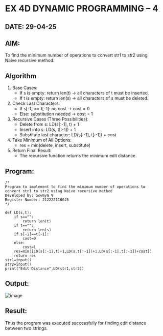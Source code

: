 # EX 4D DYNAMIC PROGRAMMING – 4
## DATE: 29-04-25
## AIM:
To find the minimum number of operations to convert str1 to str2 using Naive recursive method.
## Algorithm
1. Base Cases:
   - If s is empty: return len(t) → all characters of t must be inserted.
   - If t is empty: return len(s) → all characters of s must be deleted.
2. Check Last Characters:
   - If s[-1] == t[-1]: no cost → cost = 0
   - Else: substitution needed → cost = 1
3. Recursive Cases (Three Possibilities):
   - Delete from s: LD(s[:-1], t) + 1
   - Insert into s: LD(s, t[:-1]) + 1
   - Substitute last character: LD(s[:-1], t[:-1]) + cost
4. Take Minimum of All Options:
   - res = min(delete, insert, substitute)
5. Return Final Result:
   - The recursive function returns the minimum edit distance.
## Program:
```
/*
Program to implement to find the minimum number of operations to convert str1 to str2 using Naive recursive method
Developed by: Sowmya V
Register Number: 212222110045
*/

def LD(s,t):
	if s=="":
		return len(t)
	if t=="":
		return len(s)
	if s[-1]==t[-1]:
		cost=0
	else:
		cost=1
	res=min([LD(s[:-1],t)+1,LD(s,t[:-1])+1,LD(s[:-1],t[:-1])+cost])
	return res
str1=input()
str2=input()
print("Edit Distance",LD(str1,str2))
```
## Output:
![image](https://github.com/user-attachments/assets/b86bdc88-9af9-4d52-8a20-a5aa90f76bb7)

## Result:
Thus the program was executed successfully for finding edit distance between two strings.
